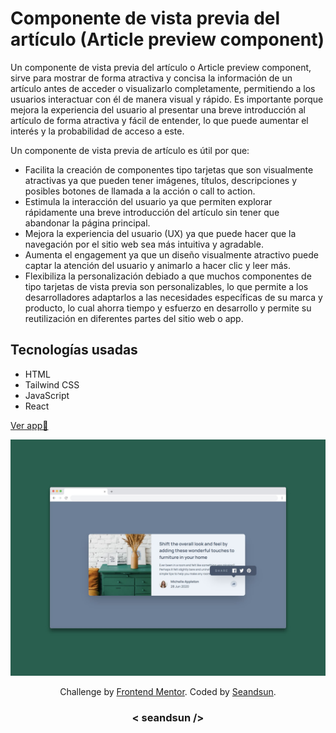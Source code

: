 # Componente de vista previa del artículo (Article preview component)

Un componente de vista previa del artículo o Article preview component, sirve para mostrar de forma atractiva y concisa la información de un artículo antes de acceder o visualizarlo completamente, permitiendo a los usuarios interactuar con él de manera visual y rápido. Es importante porque mejora la experiencia del usuario al presentar una breve introducción al artículo de forma atractiva y fácil de entender, lo que puede aumentar el interés y la probabilidad de acceso a este.

Un componente de vista previa de artículo es útil por que:

- Facilita la creación de componentes tipo tarjetas que son visualmente atractivas ya que pueden tener imágenes, títulos, descripciones y posibles botones de llamada a la acción o call to action.
- Estimula la interacción del usuario ya que permiten explorar rápidamente una breve introducción del artículo sin tener que abandonar la página principal.
- Mejora la experiencia del usuario (UX) ya que puede hacer que la navegación por el sitio web sea más intuitiva y agradable.
- Aumenta el engagement ya que un diseño visualmente atractivo puede captar la atención del usuario y animarlo a hacer clic y leer más.
- Flexibiliza la personalización debiado a que muchos componentes de tipo tarjetas de vista previa son personalizables, lo que permite a los desarrolladores adaptarlos a las necesidades específicas de su marca y producto, lo cual ahorra tiempo y esfuerzo en desarrollo y permite su reutilización en diferentes partes del sitio web o app.

## Tecnologías usadas

- HTML
- Tailwind CSS
- JavaScript
- React

[Ver app🔗](https://)

![article preview component img demo](./src/assets/design/article-preview-component-img.jpg)

<div align="center">
  Challenge by <a href="https://www.frontendmentor.io?ref=challenge" target="_blank">Frontend Mentor</a>. 
  Coded by <a href="https://github.com/seandsun">Seandsun</a>.
</div>

 <h3 align="center">< seandsun /></h3>